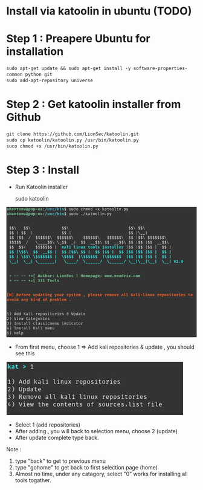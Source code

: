 # Install via katoolin in ubuntu (TODO)

# Step 1 : Preapere Ubuntu for installation

    sudo apt-get update && sudo apt-get install -y software-properties-common python git
    sudo add-apt-repository universe

# Step 2 : Get katoolin installer from Github

    git clone https://github.com/LionSec/katoolin.git
    sudo cp katoolin/katoolin.py /usr/bin/katoolin.py
    suco chmod +x /usr/bin/katoolin.py
# Step 3 : Install 
- Run Katoolin installer 

    sudo katoolin

![First Menu to choose](katoolin-1.JPG)

- From first menu, choose 1 => Add kali repositories & update , you should see this 

![Submenu of selection 1](katoolin-2.JPG)

- Select 1 (add repositories)
- After adding , you will back to selection menu, choose 2 (update)
- After update complete type back. 


Note : 
1. type "back" to get to previous menu
2. type "gohome" to get back to first selection page (home)
3. Almost no time, under any catagory, select "0" works for installing all tools togather. 
